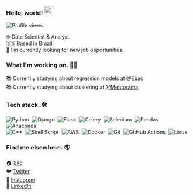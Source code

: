 
### Hello, world! <img src="https://raw.githubusercontent.com/kaueMarques/kaueMarques/master/hi.gif" width="24px">
<p align="left"> <img src="https://komarev.com/ghpvc/?username=jerryaugusto&color=9580FF&style=flat" alt="Profile views" /> </p>

🤓 Data Scientist & Analyst. <br>
🇧🇷 Based in Brazil. <br>
🔭 I’m currently looking for new job opportunities. <br>

### What I'm working on. 👨‍💻

<!-- 🙋 Currently building my personal website - [jerryaugusto.com](https://jerryaugusto.com) <br> -->
📚 Currently studying about regression models at [@Ebac](https://ebaconline.com.br)<br />
📚 Currently studying about clustering at [@Mentorama](https://mentorama.com.br/)


### Tech stack. 🛠

![Python](https://img.shields.io/badge/-Python-22212C?style=flat&logo=python&logoColor=FFFF80)&nbsp;
![Django](https://img.shields.io/badge/-Django-22212C?style=flat&logo=django&logoColor=8AFF80)&nbsp;
![Flask](https://img.shields.io/badge/-Flask-22212C?style=flat&logo=flask&logoColor=F8F8F2)&nbsp;
![Celery](https://img.shields.io/badge/-Celery-22212C?style=flat&logo=celery&logoColor=8AFF80)&nbsp;
![Selenium](https://img.shields.io/badge/-Selenium-22212C?style=flat&logo=selenium&logoColor=8AFF80)&nbsp;
![Pandas](https://img.shields.io/badge/-Pandas-22212C?style=flat&logo=pandas&logoColor=F8F8F2)&nbsp;
![Anaconda](https://img.shields.io/badge/-Anaconda-22212C?style=flat&logo=anaconda&logoColor=8AFF80)&nbsp;<br />
![C++](https://img.shields.io/badge/-C++-22212C?style=flat&logo=c%2B%2B&logoColor=9580FF)&nbsp;
![Shell Script](https://img.shields.io/badge/-Shell%20Script-22212C?style=flat&logo=shell&logoColor=FFFF80)&nbsp;
![AWS](https://img.shields.io/badge/-AWS-22212C?style=flat&logo=amazonaws&logoColor=FFCA80)&nbsp;
![Docker](https://img.shields.io/badge/-Docker-22212C?style=flat&logo=docker&logoColor=9580FF)&nbsp;
![Git](https://img.shields.io/badge/-Git-22212C?style=flat&logo=git&logoColor=FFCA80)&nbsp;
![GitHub Actions](https://img.shields.io/badge/-GitHub%20Actions-22212C?style=flat&logo=githubactions&logoColor=9580FF)&nbsp;
![Linux](https://img.shields.io/badge/-Linux-22212C?style=flat&logo=linux&logoColor=FFCA80)&nbsp;

<!-- DA knowledge -->
<!-- ![Streamlit](https://img.shields.io/badge/-Streamlit-22212C?style=flat&logo=streamlit&logoColor=FF9580)&nbsp; -->
<!-- ![PySpark](https://img.shields.io/badge/-PySpark-22212C?style=flat&logo=apachespark&logoColor=FFCA80)&nbsp; -->
<!-- ![Jupyter](https://img.shields.io/badge/-Jupyter-22212C?style=flat&logo=jupyter&logoColor=FFCA80)&nbsp; -->
<!-- ![Numpy](https://img.shields.io/badge/-Numpy-22212C?style=flat&logo=numpy&logoColor=9580FF)&nbsp; -->
<!-- ![Databricks](https://img.shields.io/badge/-Databricks-22212C?style=flat&logo=databricks&logoColor=FF9580)&nbsp; -->
<!-- ![Tableau](https://img.shields.io/badge/-Tableau-22212C?style=flat&logo=tableau&logoColor=F8F8F2)&nbsp; -->
<!-- ![Google Sheets](https://img.shields.io/badge/-Google%20Sheets-22212C?style=flat&logo=googlesheets&logoColor=8AFF80)&nbsp; -->
<!-- ![Tidyverse](https://img.shields.io/badge/-Tidyverse-22212C?style=flat&logo=tidyverse&logoColor=F8F8F2)&nbsp; -->


### Find me elsewhere. 🌎

🏠 [Site](https://jerryaugusto.com) <br />
🐦 [Twitter](https://twitter.com/jerryaugustods) <br />
📸 [Instagram](https://instagram.com/jerryaugustods) <br />
💼 [LinkedIn](https://www.linkedin.com/in/jerryaugustods) <br />
